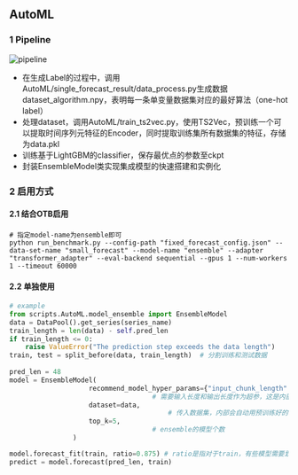 ## AutoML

### 1 Pipeline

![pipeline](AutoML.assets/pipeline.png)

- 在生成Label的过程中，调用AutoML/single_forecast_result/data_process.py生成数据 dataset_algorithm.npy，表明每一条单变量数据集对应的最好算法（one-hot label）
- 处理dataset，调用AutoML/train_ts2vec.py，使用TS2Vec，预训练一个可以提取时间序列元特征的Encoder，同时提取训练集所有数据集的特征，存储为data.pkl
- 训练基于LightGBM的classifier，保存最优点的参数至ckpt
- 封装EnsembleModel类实现集成模型的快速搭建和实例化
  

### 2 启用方式

#### 2.1 结合OTB启用

```shell
# 指定model-name为ensemble即可
python run_benchmark.py --config-path "fixed_forecast_config.json" --data-set-name "small_forecast" --model-name "ensemble" --adapter "transformer_adapter" --eval-backend sequential --gpus 1 --num-workers 1 --timeout 60000
```

#### 2.2 单独使用

```python
# example
from scripts.AutoML.model_ensemble import EnsembleModel
data = DataPool().get_series(series_name)
train_length = len(data) - self.pred_len
if train_length <= 0:
    raise ValueError("The prediction step exceeds the data length")
train, test = split_before(data, train_length)  # 分割训练和测试数据
            
pred_len = 48
model = EnsembleModel(
                    recommend_model_hyper_params={"input_chunk_length":48,"output_chunk_length:48"},
  									# 需要输入长度和输出长度作为超参，这是内部模型所需参数的一个超集
                    dataset=data,
 										# 传入数据集，内部会自动用预训练好的TS2vec提取数据集特征，并且使用预训练好的classifier选择模型
                    top_k=5, 
  									# ensemble的模型个数
                )

model.forecast_fit(train, ratio=0.875) # ratio是指对于train，有些模型需要划分valid的比例
predict = model.forecast(pred_len, train)
```

